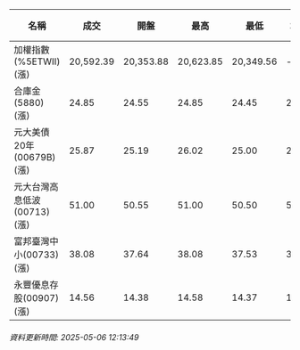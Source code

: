 | 名稱 | 成交 | 開盤 | 最高 | 最低 | 均價 | 成交金額(億) | 昨收 | 漲跌幅 | 漲跌 | 總量 | 昨量 | 振幅 |
| -------- | -------- | -------- | -------- |-------- | -------- | -------- |-------- |-------- |-------- | -------- | -------- |-------- |
|加權指數(%5ETWII) (漲)|20,592.39|20,353.88|20,623.85|20,349.56|-|2,276.21|20,532.99|0.29%|59.40|4,473,281|0|1.34%|
|合庫金(5880) (漲)|24.85|24.55|24.85|24.45|24.71|2.49|24.45|1.64%|0.40|10,094|22,237|1.64%|
|元大美債20年(00679B) (漲)|25.87|25.19|26.02|25.00|25.70|33.47|25.57|1.17%|0.30|130,190|101,682|3.99%|
|元大台灣高息低波(00713) (漲)|51.00|50.55|51.00|50.50|50.79|5.08|50.55|0.89%|0.45|10,003|14,009|0.99%|
|富邦臺灣中小(00733) (漲)|38.08|37.64|38.08|37.53|37.82|0.527|37.73|0.93%|0.35|1,393|921|1.46%|
|永豐優息存股(00907) (漲)|14.56|14.38|14.58|14.37|14.48|0.220|14.33|1.61%|0.23|1,517|4,842|1.47%|
###### 資料更新時間: 2025-05-06 12:13:49